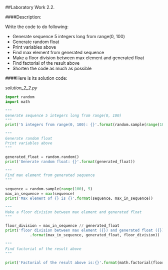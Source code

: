 ##Laboratory Work 2.2.

####Description:

Write the code to do following:

- Generate sequence 5 integers long from range(0, 100) 
- Generate random float 
- Print variables above 
- Find max element from generated sequence 
- Make a floor division between max element and generated float 
- Find factorial of the result above 
- Shorten the code as much as possible 

####Here is its solution code:

*solution_2_2.py*
```python
import random
import math

"""
Generate sequence 5 integers long from range(0, 100)
"""
print('5 integers from range(0, 100): {}'.format(random.sample(range(100), 5)))

"""
Generate random float
Print variables above
"""

generated_float = random.random()
print('Generate random float: {}'.format(generated_float))

"""
Find max element from generated sequence
"""

sequence = random.sample(range(100), 5)
max_in_sequence = max(sequence)
print('Max element of {} is {}'.format(sequence, max_in_sequence))

"""
Make a floor division between max element and generated float
"""

floor_division = max_in_sequence // generated_float
print('floor division between max element ({}) and generated float ({}): {}'
           .format(max_in_sequence, generated_float, floor_division))

"""
Find factorial of the result above
"""

print('Factorial of the result above is:{}'.format(math.factorial(floor_division)))

```